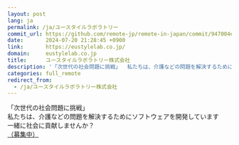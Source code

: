 ```yaml
---
layout: post
lang: ja
permalink: /ja/ユースタイルラボラトリー
commit_url: https://github.com/remote-jp/remote-in-japan/commit/947004e023b70a9e466fee708d560457c1e51364
date:       2024-07-20 21:28:45 +0900
link:       https://eustylelab.co.jp/
domain:     eustylelab.co.jp
title:      ユースタイルラボラトリー株式会社
description: '「次世代の社会問題に挑戦」  私たちは、介護などの問題を解決するためにソフトウェアを開発しています  一緒に社会に貢献しませんか？  （募集中）'
categories: full_remote
redirect_from:
  - /ja/ユースタイルラボラトリー株式会社
---
```


<p>「次世代の社会問題に挑戦」 <br />私たちは、介護などの問題を解決するためにソフトウェアを開発しています <br />一緒に社会に貢献しませんか？ <br /><a href="https://www.wantedly.com/companies/eustylelab">（募集中）</a></p>
